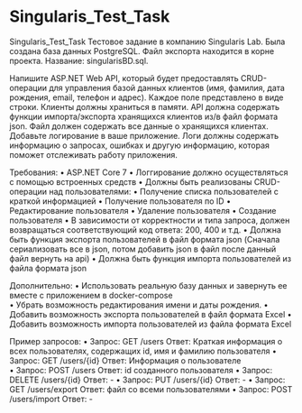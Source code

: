 # Singularis_Test_Task
Singularis_Test_Task
 Тестовое задание в компанию Singularis Lab.
 Была создана база данных PostgreSQL. Файл экспорта находится в корне проекта. Название: singularisBD.sql.
 
 
 
Напишите ASP.NET Web API, который будет предоставлять CRUD-операции для управления базой данных клиентов (имя, фамилия, дата рождения, email, телефон и адрес). 
Каждое поле представлено в виде строки. Клиенты должны храниться в памяти.
API должна содержать функции импорта/экспорта хранящихся клиентов из/в файл формата json. Файл должен содержать все данные о хранящихся клиентах. 
Добавьте логирование в ваше приложение. Логи должны содержать информацию о запросах, ошибках и другую информацию, которая поможет отслеживать работу приложения. 
 
Требования: 
•	ASP.NET Core 7 
•	Логгирование должно осуществляться с помощью встроенных средств
•	Должны быть реализованы CRUD-операции над пользователями: 
•	Получение списка пользователей с краткой информацией 
•	Получение пользователя по ID 
•	Редактирование пользователя 
•	Удаление пользователя 
•	Создание пользователя 
•	В зависимости от корректности и типа запроса, должен возвращаться соответствующий код ответа: 200, 400 и т.д. 
•	Должна быть функция экспорта пользователей в файл формата json (Сначала сериализовать все в json, потом добавить json в файл после данный файл вернуть на api)
•	Должна быть функция импорта пользователей из файла формата json 
 
Дополнительно: 
•	Использовать реальную базу данных и завернуть ее вместе с приложением в docker-compose  
•	Убрать возможность редактирования имени и даты рождения. 
•	Добавить возможность экспорта пользователей в файл формата Excel 
•	Добавить возможность импорта пользователей из файла формата Excel 
 
Пример запросов: 
•	Запрос: GET /users 
Ответ: Краткая информация о всех пользователях, содержащих id, имя и фамилию пользователя 
•	Запрос: GET /users/{id} 
Ответ: Информация о пользователе  
•	Запрос: POST /users 
Ответ: id созданного пользователя 
•	Запрос: DELETE /users/{id} 
Ответ: - 
•	Запрос: PUT /users/{id} 
Ответ: - 
•	Запрос: GET /users/export 
Ответ: файл со всеми пользователями 
•	Запрос: POST /users/import 
Ответ: - 

